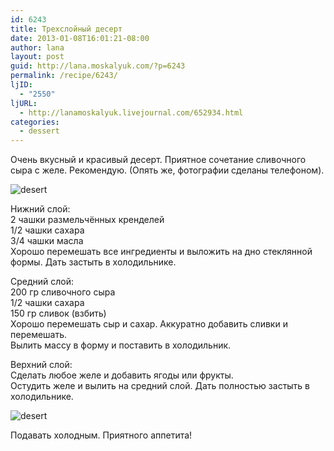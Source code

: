 ```yaml
---
id: 6243
title: Трехслойный десерт
date: 2013-01-08T16:01:21-08:00
author: lana
layout: post
guid: http://lana.moskalyuk.com/?p=6243
permalink: /recipe/6243/
ljID:
  - "2550"
ljURL:
  - http://lanamoskalyuk.livejournal.com/652934.html
categories:
  - dessert
---
```

Очень вкусный и красивый десерт. Приятное сочетание сливочного сыра с желе. Рекомендую. (Опять же, фотографии сделаны телефоном).

![desert](http://farm9.staticflickr.com/8473/8358666727_b88bc43a80_c.jpg) 

Нижний слой:  
2 чашки размельчённых кренделей  
1/2 чашки сахара  
3/4 чашки масла  
Хорошо перемешать все ингредиенты и выложить на дно стеклянной формы. Дать застыть в холодильнике.

Средний слой:  
200 гр сливочного сыра  
1/2 чашки сахара  
150 гр сливок (взбить)  
Хорошо перемешать сыр и сахар. Аккуратно добавить сливки и перемешать.  
Вылить массу в форму и поставить в холодильник.

Верхний слой:  
Сделать любое желе и добавить ягоды или фрукты.  
Остудить желе и вылить на средний слой. Дать полностью застыть в холодильнике.

![desert](http://farm9.staticflickr.com/8072/8358660319_9d64885ec2_c.jpg) 

Подавать холодным. Приятного аппетита!